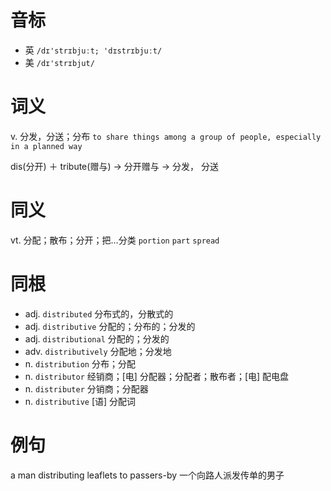 # 音标

- 英 `/dɪ'strɪbjuːt; 'dɪstrɪbjuːt/`
- 美 `/dɪ'strɪbjut/`

# 词义

v. 分发，分送；分布
`to share things among a group of people, especially in a planned way`



dis(分开) ＋ tribute(赠与) → 分开赠与 → 分发， 分送

# 同义

vt. 分配；散布；分开；把…分类
`portion` `part` `spread`

# 同根

- adj. `distributed` 分布式的，分散式的
- adj. `distributive` 分配的；分布的；分发的
- adj. `distributional` 分配的；分发的
- adv. `distributively` 分配地；分发地
- n. `distribution` 分布；分配
- n. `distributor` 经销商；[电] 分配器；分配者；散布者；[电] 配电盘
- n. `distributer` 分销商；分配器
- n. `distributive` [语] 分配词

# 例句

a man distributing leaflets to passers-by
一个向路人派发传单的男子


